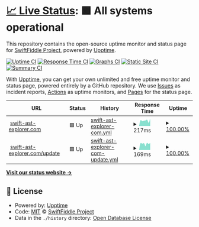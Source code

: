 # [📈 Live Status](https://status.swift-ast-explorer.com): <!--live status--> **🟩 All systems operational**

This repository contains the open-source uptime monitor and status page for [SwiftFiddle Project](https://swiftfiddle.com/), powered by [Upptime](https://github.com/upptime/upptime).

[![Uptime CI](https://github.com/SwiftFiddle/status.swift-ast-explorer.com/workflows/Uptime%20CI/badge.svg)](https://github.com/SwiftFiddle/status.swift-ast-explorer.com/actions?query=workflow%3A%22Uptime+CI%22)
[![Response Time CI](https://github.com/SwiftFiddle/status.swift-ast-explorer.com/workflows/Response%20Time%20CI/badge.svg)](https://github.com/SwiftFiddle/status.swift-ast-explorer.com/actions?query=workflow%3A%22Response+Time+CI%22)
[![Graphs CI](https://github.com/SwiftFiddle/status.swift-ast-explorer.com/workflows/Graphs%20CI/badge.svg)](https://github.com/SwiftFiddle/status.swift-ast-explorer.com/actions?query=workflow%3A%22Graphs+CI%22)
[![Static Site CI](https://github.com/SwiftFiddle/status.swift-ast-explorer.com/workflows/Static%20Site%20CI/badge.svg)](https://github.com/SwiftFiddle/status.swift-ast-explorer.com/actions?query=workflow%3A%22Static+Site+CI%22)
[![Summary CI](https://github.com/SwiftFiddle/status.swift-ast-explorer.com/workflows/Summary%20CI/badge.svg)](https://github.com/SwiftFiddle/status.swift-ast-explorer.com/actions?query=workflow%3A%22Summary+CI%22)

With [Upptime](https://upptime.js.org), you can get your own unlimited and free uptime monitor and status page, powered entirely by a GitHub repository. We use [Issues](https://github.com/SwiftFiddle/status.swift-ast-explorer.com/issues) as incident reports, [Actions](https://github.com/SwiftFiddle/status.swift-ast-explorer.com/actions) as uptime monitors, and [Pages](https://status.swift-ast-explorer.com) for the status page.

<!--start: status pages-->
<!-- This summary is generated by Upptime (https://github.com/upptime/upptime) -->
<!-- Do not edit this manually, your changes will be overwritten -->
<!-- prettier-ignore -->
| URL | Status | History | Response Time | Uptime |
| --- | ------ | ------- | ------------- | ------ |
| <img alt="" src="https://icons.duckduckgo.com/ip3/swift-ast-explorer.com.ico" height="13"> [swift-ast-explorer.com](https://swift-ast-explorer.com) | 🟩 Up | [swift-ast-explorer-com.yml](https://github.com/SwiftFiddle/status.swift-ast-explorer.com/commits/HEAD/history/swift-ast-explorer-com.yml) | <details><summary><img alt="Response time graph" src="./graphs/swift-ast-explorer-com/response-time-week.png" height="20"> 217ms</summary><br><a href="https://status.swift-ast-explorer.com/history/swift-ast-explorer-com"><img alt="Response time 334" src="https://img.shields.io/endpoint?url=https%3A%2F%2Fraw.githubusercontent.com%2FSwiftFiddle%2Fstatus.swift-ast-explorer.com%2FHEAD%2Fapi%2Fswift-ast-explorer-com%2Fresponse-time.json"></a><br><a href="https://status.swift-ast-explorer.com/history/swift-ast-explorer-com"><img alt="24-hour response time 287" src="https://img.shields.io/endpoint?url=https%3A%2F%2Fraw.githubusercontent.com%2FSwiftFiddle%2Fstatus.swift-ast-explorer.com%2FHEAD%2Fapi%2Fswift-ast-explorer-com%2Fresponse-time-day.json"></a><br><a href="https://status.swift-ast-explorer.com/history/swift-ast-explorer-com"><img alt="7-day response time 217" src="https://img.shields.io/endpoint?url=https%3A%2F%2Fraw.githubusercontent.com%2FSwiftFiddle%2Fstatus.swift-ast-explorer.com%2FHEAD%2Fapi%2Fswift-ast-explorer-com%2Fresponse-time-week.json"></a><br><a href="https://status.swift-ast-explorer.com/history/swift-ast-explorer-com"><img alt="30-day response time 209" src="https://img.shields.io/endpoint?url=https%3A%2F%2Fraw.githubusercontent.com%2FSwiftFiddle%2Fstatus.swift-ast-explorer.com%2FHEAD%2Fapi%2Fswift-ast-explorer-com%2Fresponse-time-month.json"></a><br><a href="https://status.swift-ast-explorer.com/history/swift-ast-explorer-com"><img alt="1-year response time 337" src="https://img.shields.io/endpoint?url=https%3A%2F%2Fraw.githubusercontent.com%2FSwiftFiddle%2Fstatus.swift-ast-explorer.com%2FHEAD%2Fapi%2Fswift-ast-explorer-com%2Fresponse-time-year.json"></a></details> | <details><summary><a href="https://status.swift-ast-explorer.com/history/swift-ast-explorer-com">100.00%</a></summary><a href="https://status.swift-ast-explorer.com/history/swift-ast-explorer-com"><img alt="All-time uptime 99.97%" src="https://img.shields.io/endpoint?url=https%3A%2F%2Fraw.githubusercontent.com%2FSwiftFiddle%2Fstatus.swift-ast-explorer.com%2FHEAD%2Fapi%2Fswift-ast-explorer-com%2Fuptime.json"></a><br><a href="https://status.swift-ast-explorer.com/history/swift-ast-explorer-com"><img alt="24-hour uptime 100.00%" src="https://img.shields.io/endpoint?url=https%3A%2F%2Fraw.githubusercontent.com%2FSwiftFiddle%2Fstatus.swift-ast-explorer.com%2FHEAD%2Fapi%2Fswift-ast-explorer-com%2Fuptime-day.json"></a><br><a href="https://status.swift-ast-explorer.com/history/swift-ast-explorer-com"><img alt="7-day uptime 100.00%" src="https://img.shields.io/endpoint?url=https%3A%2F%2Fraw.githubusercontent.com%2FSwiftFiddle%2Fstatus.swift-ast-explorer.com%2FHEAD%2Fapi%2Fswift-ast-explorer-com%2Fuptime-week.json"></a><br><a href="https://status.swift-ast-explorer.com/history/swift-ast-explorer-com"><img alt="30-day uptime 100.00%" src="https://img.shields.io/endpoint?url=https%3A%2F%2Fraw.githubusercontent.com%2FSwiftFiddle%2Fstatus.swift-ast-explorer.com%2FHEAD%2Fapi%2Fswift-ast-explorer-com%2Fuptime-month.json"></a><br><a href="https://status.swift-ast-explorer.com/history/swift-ast-explorer-com"><img alt="1-year uptime 99.96%" src="https://img.shields.io/endpoint?url=https%3A%2F%2Fraw.githubusercontent.com%2FSwiftFiddle%2Fstatus.swift-ast-explorer.com%2FHEAD%2Fapi%2Fswift-ast-explorer-com%2Fuptime-year.json"></a></details>
| <img alt="" src="https://icons.duckduckgo.com/ip3/swift-ast-explorer.com.ico" height="13"> [swift-ast-explorer.com/update](https://swift-ast-explorer.com/update) | 🟩 Up | [swift-ast-explorer-com-update.yml](https://github.com/SwiftFiddle/status.swift-ast-explorer.com/commits/HEAD/history/swift-ast-explorer-com-update.yml) | <details><summary><img alt="Response time graph" src="./graphs/swift-ast-explorer-com-update/response-time-week.png" height="20"> 169ms</summary><br><a href="https://status.swift-ast-explorer.com/history/swift-ast-explorer-com-update"><img alt="Response time 167" src="https://img.shields.io/endpoint?url=https%3A%2F%2Fraw.githubusercontent.com%2FSwiftFiddle%2Fstatus.swift-ast-explorer.com%2FHEAD%2Fapi%2Fswift-ast-explorer-com-update%2Fresponse-time.json"></a><br><a href="https://status.swift-ast-explorer.com/history/swift-ast-explorer-com-update"><img alt="24-hour response time 190" src="https://img.shields.io/endpoint?url=https%3A%2F%2Fraw.githubusercontent.com%2FSwiftFiddle%2Fstatus.swift-ast-explorer.com%2FHEAD%2Fapi%2Fswift-ast-explorer-com-update%2Fresponse-time-day.json"></a><br><a href="https://status.swift-ast-explorer.com/history/swift-ast-explorer-com-update"><img alt="7-day response time 169" src="https://img.shields.io/endpoint?url=https%3A%2F%2Fraw.githubusercontent.com%2FSwiftFiddle%2Fstatus.swift-ast-explorer.com%2FHEAD%2Fapi%2Fswift-ast-explorer-com-update%2Fresponse-time-week.json"></a><br><a href="https://status.swift-ast-explorer.com/history/swift-ast-explorer-com-update"><img alt="30-day response time 173" src="https://img.shields.io/endpoint?url=https%3A%2F%2Fraw.githubusercontent.com%2FSwiftFiddle%2Fstatus.swift-ast-explorer.com%2FHEAD%2Fapi%2Fswift-ast-explorer-com-update%2Fresponse-time-month.json"></a><br><a href="https://status.swift-ast-explorer.com/history/swift-ast-explorer-com-update"><img alt="1-year response time 161" src="https://img.shields.io/endpoint?url=https%3A%2F%2Fraw.githubusercontent.com%2FSwiftFiddle%2Fstatus.swift-ast-explorer.com%2FHEAD%2Fapi%2Fswift-ast-explorer-com-update%2Fresponse-time-year.json"></a></details> | <details><summary><a href="https://status.swift-ast-explorer.com/history/swift-ast-explorer-com-update">100.00%</a></summary><a href="https://status.swift-ast-explorer.com/history/swift-ast-explorer-com-update"><img alt="All-time uptime 99.96%" src="https://img.shields.io/endpoint?url=https%3A%2F%2Fraw.githubusercontent.com%2FSwiftFiddle%2Fstatus.swift-ast-explorer.com%2FHEAD%2Fapi%2Fswift-ast-explorer-com-update%2Fuptime.json"></a><br><a href="https://status.swift-ast-explorer.com/history/swift-ast-explorer-com-update"><img alt="24-hour uptime 100.00%" src="https://img.shields.io/endpoint?url=https%3A%2F%2Fraw.githubusercontent.com%2FSwiftFiddle%2Fstatus.swift-ast-explorer.com%2FHEAD%2Fapi%2Fswift-ast-explorer-com-update%2Fuptime-day.json"></a><br><a href="https://status.swift-ast-explorer.com/history/swift-ast-explorer-com-update"><img alt="7-day uptime 100.00%" src="https://img.shields.io/endpoint?url=https%3A%2F%2Fraw.githubusercontent.com%2FSwiftFiddle%2Fstatus.swift-ast-explorer.com%2FHEAD%2Fapi%2Fswift-ast-explorer-com-update%2Fuptime-week.json"></a><br><a href="https://status.swift-ast-explorer.com/history/swift-ast-explorer-com-update"><img alt="30-day uptime 100.00%" src="https://img.shields.io/endpoint?url=https%3A%2F%2Fraw.githubusercontent.com%2FSwiftFiddle%2Fstatus.swift-ast-explorer.com%2FHEAD%2Fapi%2Fswift-ast-explorer-com-update%2Fuptime-month.json"></a><br><a href="https://status.swift-ast-explorer.com/history/swift-ast-explorer-com-update"><img alt="1-year uptime 99.95%" src="https://img.shields.io/endpoint?url=https%3A%2F%2Fraw.githubusercontent.com%2FSwiftFiddle%2Fstatus.swift-ast-explorer.com%2FHEAD%2Fapi%2Fswift-ast-explorer-com-update%2Fuptime-year.json"></a></details>

<!--end: status pages-->

[**Visit our status website →**](https://status.swift-ast-explorer.com)

## 📄 License

- Powered by: [Upptime](https://github.com/upptime/upptime)
- Code: [MIT](./LICENSE) © [SwiftFiddle Project](https://swiftfiddle.com/)
- Data in the `./history` directory: [Open Database License](https://opendatacommons.org/licenses/odbl/1-0/)
